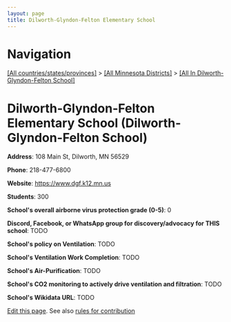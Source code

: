 ```yaml
---
layout: page
title: Dilworth-Glyndon-Felton Elementary School
---
```

# Navigation

[[All countries/states/provinces]](../../..) > [[All Minnesota Districts]](../..) > [[All In Dilworth-Glyndon-Felton School]](..)

# Dilworth-Glyndon-Felton Elementary School (Dilworth-Glyndon-Felton School)

**Address**: 108 Main St, Dilworth, MN 56529

**Phone**: 218-477-6800

**Website**: <https://www.dgf.k12.mn.us>

**Students**: 300

**School's overall airborne virus protection grade (0-5)**: 0

**Discord, Facebook, or WhatsApp group for discovery/advocacy for THIS school**: TODO

**School's policy on Ventilation**: TODO

**School's Ventilation Work Completion**: TODO

**School's Air-Purification**: TODO

**School's CO2 monitoring to actively drive ventilation and filtration**: TODO

**School's Wikidata URL**: TODO


[Edit this page](https://github.com/ventilate-schools/MN/edit/main/./Dilworth-Glyndon-Felton_School/Dilworth-Glyndon-Felton_Elementary_School.md). See also [rules for contribution](../../../contribution-rules/)